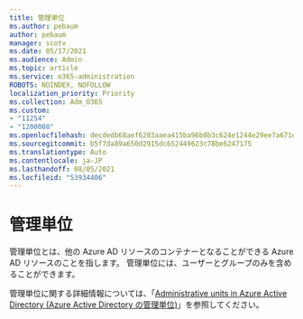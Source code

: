 ```yaml
---
title: 管理単位
ms.author: pebaum
author: pebaum
manager: scotv
ms.date: 05/17/2021
ms.audience: Admin
ms.topic: article
ms.service: o365-administration
ROBOTS: NOINDEX, NOFOLLOW
localization_priority: Priority
ms.collection: Adm_O365
ms.custom:
- "11254"
- "1200008"
ms.openlocfilehash: decdedb68aef6203aaea415ba96b0b3c624e1244e29ee7a671ee0d06d964f837
ms.sourcegitcommit: b5f7da89a650d2915dc652449623c78be6247175
ms.translationtype: Auto
ms.contentlocale: ja-JP
ms.lasthandoff: 08/05/2021
ms.locfileid: "53934406"
---
```

# <a name="administrative-units"></a>管理単位

管理単位とは、他の Azure AD リソースのコンテナーとなることができる Azure AD リソースのことを指します。 管理単位には、ユーザーとグループのみを含めることができます。

管理単位に関する詳細情報については、「[Administrative units in Azure Active Directory (Azure Active Directory の管理単位)](/azure/active-directory/roles/administrative-units)」を参照してください。